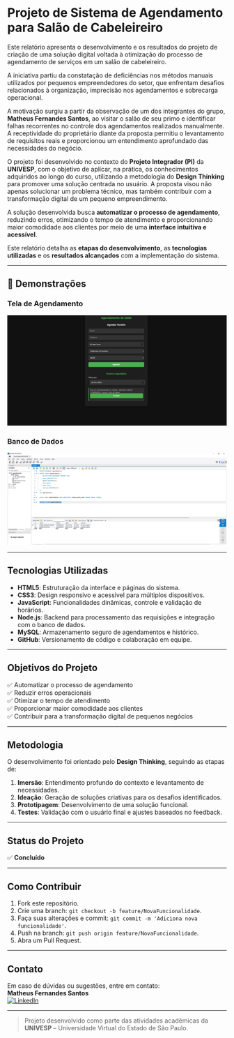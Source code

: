 # Projeto de Sistema de Agendamento para Salão de Cabeleireiro

Este relatório apresenta o desenvolvimento e os resultados do projeto de criação de uma solução digital voltada à otimização do processo de agendamento de serviços em um salão de cabeleireiro.

A iniciativa partiu da constatação de deficiências nos métodos manuais utilizados por pequenos empreendedores do setor, que enfrentam desafios relacionados à organização, imprecisão nos agendamentos e sobrecarga operacional.

A motivação surgiu a partir da observação de um dos integrantes do grupo, **Matheus Fernandes Santos**, ao visitar o salão de seu primo e identificar falhas recorrentes no controle dos agendamentos realizados manualmente. A receptividade do proprietário diante da proposta permitiu o levantamento de requisitos reais e proporcionou um entendimento aprofundado das necessidades do negócio.

O projeto foi desenvolvido no contexto do **Projeto Integrador (PI)** da **UNIVESP**, com o objetivo de aplicar, na prática, os conhecimentos adquiridos ao longo do curso, utilizando a metodologia do **Design Thinking** para promover uma solução centrada no usuário. A proposta visou não apenas solucionar um problema técnico, mas também contribuir com a transformação digital de um pequeno empreendimento.

A solução desenvolvida busca **automatizar o processo de agendamento**, reduzindo erros, otimizando o tempo de atendimento e proporcionando maior comodidade aos clientes por meio de uma **interface intuitiva e acessível**.

Este relatório detalha as **etapas do desenvolvimento**, as **tecnologias utilizadas** e os **resultados alcançados** com a implementação do sistema.

---

## 📸 Demonstrações

### Tela de Agendamento
![Tela de Agendamento](imagens/agendamento.jpg)
<!-- Exemplo: substitua 'imagens/agendamento.png' pelo caminho correto da imagem -->

### Banco de Dados
![Tela do Banco de Dados](imagens/banco.jpg)

---

## Tecnologias Utilizadas

- **HTML5**: Estruturação da interface e páginas do sistema.
- **CSS3**: Design responsivo e acessível para múltiplos dispositivos.
- **JavaScript**: Funcionalidades dinâmicas, controle e validação de horários.
- **Node.js**: Backend para processamento das requisições e integração com o banco de dados.
- **MySQL**: Armazenamento seguro de agendamentos e histórico.
- **GitHub**: Versionamento de código e colaboração em equipe.

---

## Objetivos do Projeto

✅ Automatizar o processo de agendamento  
✅ Reduzir erros operacionais  
✅ Otimizar o tempo de atendimento  
✅ Proporcionar maior comodidade aos clientes  
✅ Contribuir para a transformação digital de pequenos negócios  

---

## Metodologia

O desenvolvimento foi orientado pelo **Design Thinking**, seguindo as etapas de:

1. **Imersão**: Entendimento profundo do contexto e levantamento de necessidades.
2. **Ideação**: Geração de soluções criativas para os desafios identificados.
3. **Prototipagem**: Desenvolvimento de uma solução funcional.
4. **Testes**: Validação com o usuário final e ajustes baseados no feedback.

---

## Status do Projeto
 
✅ **Concluído**  

---

## Como Contribuir

1. Fork este repositório.
2. Crie uma branch: `git checkout -b feature/NovaFuncionalidade`.
3. Faça suas alterações e commit: `git commit -m 'Adiciona nova funcionalidade'`.
4. Push na branch: `git push origin feature/NovaFuncionalidade`.
5. Abra um Pull Request.

---

## Contato

Em caso de dúvidas ou sugestões, entre em contato:  
**Matheus Fernandes Santos**  
[![LinkedIn](https://img.shields.io/badge/-LinkedIn-blue?style=flat-square&logo=linkedin)](https://www.linkedin.com/in/sfmatheus/)  
<!-- Link para seu perfil -->

---

> Projeto desenvolvido como parte das atividades acadêmicas da **UNIVESP** – Universidade Virtual do Estado de São Paulo.
